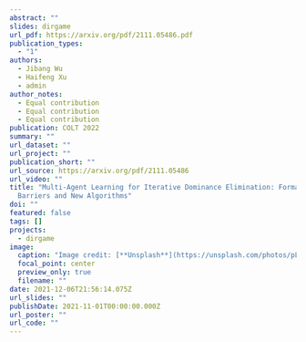 ```yaml
---
abstract: ""
slides: dirgame
url_pdf: https://arxiv.org/pdf/2111.05486.pdf
publication_types:
  - "1"
authors:
  - Jibang Wu
  - Haifeng Xu
  - admin
author_notes:
  - Equal contribution
  - Equal contribution
  - Equal contribution
publication: COLT 2022
summary: ""
url_dataset: ""
url_project: ""
publication_short: ""
url_source: https://arxiv.org/pdf/2111.05486
url_video: ""
title: "Multi-Agent Learning for Iterative Dominance Elimination: Formal
  Barriers and New Algorithms"
doi: ""
featured: false
tags: []
projects:
  - dirgame
image:
  caption: "Image credit: [**Unsplash**](https://unsplash.com/photos/pLCdAaMFLTE)"
  focal_point: center
  preview_only: true
  filename: ""
date: 2021-12-06T21:56:14.075Z
url_slides: ""
publishDate: 2021-11-01T00:00:00.000Z
url_poster: ""
url_code: ""
---
```


